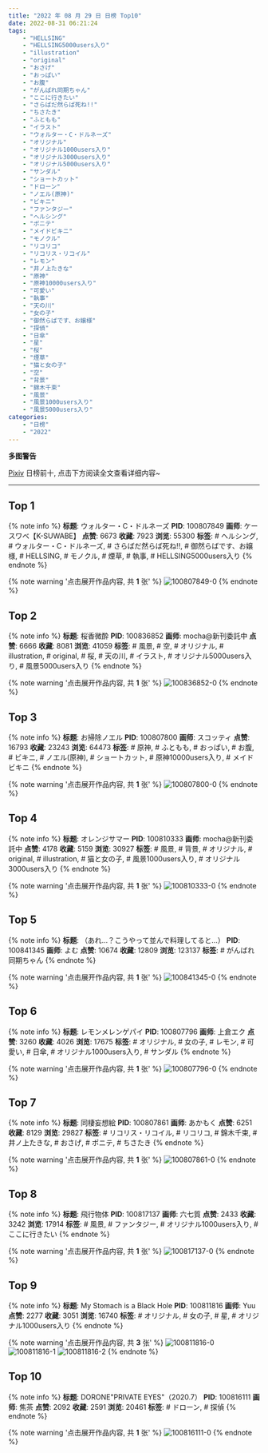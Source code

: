```yaml
---
title: "2022 年 08 月 29 日 日榜 Top10"
date: 2022-08-31 06:21:24
tags:
    - "HELLSING"
    - "HELLSING5000users入り"
    - "illustration"
    - "original"
    - "おさげ"
    - "おっぱい"
    - "お腹"
    - "がんばれ同期ちゃん"
    - "ここに行きたい"
    - "さらばだ然らば死ね!!"
    - "ちさたき"
    - "ふともも"
    - "イラスト"
    - "ウォルター・C・ドルネーズ"
    - "オリジナル"
    - "オリジナル1000users入り"
    - "オリジナル3000users入り"
    - "オリジナル5000users入り"
    - "サンダル"
    - "ショートカット"
    - "ドローン"
    - "ノエル(原神)"
    - "ビキニ"
    - "ファンタジー"
    - "ヘルシング"
    - "ポニテ"
    - "メイドビキニ"
    - "モノクル"
    - "リコリコ"
    - "リコリス・リコイル"
    - "レモン"
    - "井ノ上たきな"
    - "原神"
    - "原神10000users入り"
    - "可愛い"
    - "執事"
    - "天の川"
    - "女の子"
    - "御然らばです、お嬢様"
    - "探偵"
    - "日傘"
    - "星"
    - "桜"
    - "煙草"
    - "猫と女の子"
    - "空"
    - "背景"
    - "錦木千束"
    - "風景"
    - "風景1000users入り"
    - "風景5000users入り"
categories:
    - "日榜"
    - "2022"
---
```


<i class="fa fa-triangle-exclamation"></i>**多图警告**<i class="fa fa-triangle-exclamation"></i>

[Pixiv](https://www.pixiv.net/) 日榜前十, 点击下方阅读全文查看详细内容~

<!-- more -->

---

## Top 1

{% note info %}
**标题**: ウォルター・C・ドルネーズ
**PID**: 100807849 **画师**: ケースワベ【K-SUWABE】
**点赞**: 6673 **收藏**: 7923 **浏览**: 55300
**标签**: # ヘルシング, # ウォルター・C・ドルネーズ, # さらばだ然らば死ね!!, # 御然らばです、お嬢様, # HELLSING, # モノクル, # 煙草, # 執事, # HELLSING5000users入り
{% endnote %}

{% note warning '点击展开作品内容, 共 **1** 张' %}
![100807849-0](https://i.pixiv.re/img-original/img/2022/08/28/00/00/24/100807849_p0.jpg)
{% endnote %}

## Top 2

{% note info %}
**标题**: 桜香微酔
**PID**: 100836852 **画师**: mocha@新刊委託中
**点赞**: 6666 **收藏**: 8081 **浏览**: 41059
**标签**: # 風景, # 空, # オリジナル, # illustration, # original, # 桜, # 天の川, # イラスト, # オリジナル5000users入り, # 風景5000users入り
{% endnote %}

{% note warning '点击展开作品内容, 共 **1** 张' %}
![100836852-0](https://i.pixiv.re/img-original/img/2022/08/29/00/59/37/100836852_p0.png)
{% endnote %}

## Top 3

{% note info %}
**标题**: お掃除ノエル
**PID**: 100807800 **画师**: スコッティ
**点赞**: 16793 **收藏**: 23243 **浏览**: 64473
**标签**: # 原神, # ふともも, # おっぱい, # お腹, # ビキニ, # ノエル(原神), # ショートカット, # 原神10000users入り, # メイドビキニ
{% endnote %}

{% note warning '点击展开作品内容, 共 **1** 张' %}
![100807800-0](https://i.pixiv.re/img-original/img/2022/08/28/00/00/17/100807800_p0.jpg)
{% endnote %}

## Top 4

{% note info %}
**标题**: オレンジサマー
**PID**: 100810333 **画师**: mocha@新刊委託中
**点赞**: 4178 **收藏**: 5159 **浏览**: 30927
**标签**: # 風景, # 背景, # オリジナル, # original, # illustration, # 猫と女の子, # 風景1000users入り, # オリジナル3000users入り
{% endnote %}

{% note warning '点击展开作品内容, 共 **1** 张' %}
![100810333-0](https://i.pixiv.re/img-original/img/2022/08/28/01/33/58/100810333_p0.png)
{% endnote %}

## Top 5

{% note info %}
**标题**: （あれ…？こうやって並んで料理してると…）
**PID**: 100841345 **画师**: よむ
**点赞**: 10674 **收藏**: 12809 **浏览**: 123137
**标签**: # がんばれ同期ちゃん
{% endnote %}

{% note warning '点击展开作品内容, 共 **1** 张' %}
![100841345-0](https://i.pixiv.re/img-original/img/2022/08/29/08/05/34/100841345_p0.png)
{% endnote %}

## Top 6

{% note info %}
**标题**: レモンメレンゲパイ
**PID**: 100807796 **画师**: 上倉エク
**点赞**: 3260 **收藏**: 4026 **浏览**: 17675
**标签**: # オリジナル, # 女の子, # レモン, # 可愛い, # 日傘, # オリジナル1000users入り, # サンダル
{% endnote %}

{% note warning '点击展开作品内容, 共 **1** 张' %}
![100807796-0](https://i.pixiv.re/img-original/img/2022/08/28/00/00/15/100807796_p0.jpg)
{% endnote %}

## Top 7

{% note info %}
**标题**: 同棲妄想絵
**PID**: 100807861 **画师**: あかもく
**点赞**: 6251 **收藏**: 8129 **浏览**: 29827
**标签**: # リコリス・リコイル, # リコリコ, # 錦木千束, # 井ノ上たきな, # おさげ, # ポニテ, # ちさたき
{% endnote %}

{% note warning '点击展开作品内容, 共 **1** 张' %}
![100807861-0](https://i.pixiv.re/img-original/img/2022/08/28/00/00/26/100807861_p0.png)
{% endnote %}

## Top 8

{% note info %}
**标题**: 飛行物体
**PID**: 100817137 **画师**: 六七質
**点赞**: 2433 **收藏**: 3242 **浏览**: 17914
**标签**: # 風景, # ファンタジー, # オリジナル1000users入り, # ここに行きたい
{% endnote %}

{% note warning '点击展开作品内容, 共 **1** 张' %}
![100817137-0](https://i.pixiv.re/img-original/img/2022/08/28/11/23/07/100817137_p0.jpg)
{% endnote %}

## Top 9

{% note info %}
**标题**: My Stomach is a Black Hole
**PID**: 100811816 **画师**: Yuu
**点赞**: 2277 **收藏**: 3051 **浏览**: 16740
**标签**: # オリジナル, # 女の子, # 星, # オリジナル1000users入り
{% endnote %}

{% note warning '点击展开作品内容, 共 **3** 张' %}
![100811816-0](https://i.pixiv.re/img-original/img/2022/08/28/03/08/32/100811816_p0.jpg)
![100811816-1](https://i.pixiv.re/img-original/img/2022/08/28/03/08/32/100811816_p1.jpg)
![100811816-2](https://i.pixiv.re/img-original/img/2022/08/28/03/08/32/100811816_p2.jpg)
{% endnote %}

## Top 10

{% note info %}
**标题**: DORONE"PRIVATE EYES"（2020.7）
**PID**: 100816111 **画师**: 焦茶
**点赞**: 2092 **收藏**: 2591 **浏览**: 20461
**标签**: # ドローン, # 探偵
{% endnote %}

{% note warning '点击展开作品内容, 共 **1** 张' %}
![100816111-0](https://i.pixiv.re/img-original/img/2022/08/28/10/13/16/100816111_p0.jpg)
{% endnote %}
